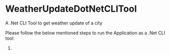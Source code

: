 # WeatherUpdateDotNetCLITool
A .Net CLI Tool to get weather update of a city

Please follow the below mentioned steps to run the Application as a .Net CLI tool:

1. 

